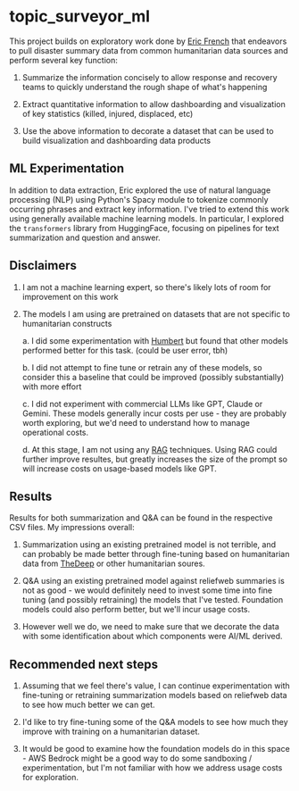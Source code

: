 # topic_surveyor_ml

This project builds on exploratory work done by [Eric French](https://github.com/ericfrench2015/topic_surveyor/tree/main) that endeavors to pull disaster summary data from common humanitarian data sources and perform several key function:

1) Summarize the information concisely to allow response and recovery teams to quickly understand the rough shape of what's happening

2) Extract quantitative information to allow dashboarding and visualization of key statistics (killed, injured, displaced, etc)

3) Use the above information to decorate a dataset that can be used to build visualization and dashboarding data products

## ML Experimentation

In addition to data extraction, Eric explored the use of natural language processing (NLP) using Python's Spacy module to tokenize commonly occurring phrases and extract key information. I've tried to extend this work using generally available machine learning models. In particular, I explored the `transformers` library from HuggingFace, focusing on pipelines for text summarization and question and answer.

## Disclaimers

1) I am not a machine learning expert, so there's likely lots of room for improvement on this work

2) The models I am using are pretrained on datasets that are not specific to humanitarian constructs

    a. I did some experimentation with [Humbert](https://huggingface.co/nlp-thedeep/humbert) but found that other models performed better for this task. (could be user error, tbh)

    b. I did not attempt to fine tune or retrain any of these models, so consider this a baseline that could be improved (possibly substantially) with more effort   

    c. I did not experiment with commercial LLMs like GPT, Claude or Gemini. These models generally incur costs per use - they are probably worth exploring, but we'd need to understand how to manage operational costs.

    d. At this stage, I am not using any [RAG](https://blogs.nvidia.com/blog/what-is-retrieval-augmented-generation/) techniques. Using RAG could further improve resultes, but greatly increases the size of the prompt so will increase costs on usage-based models like GPT.

## Results

Results for both summarization and Q&A can be found in the respective CSV files. My impressions overall:

1) Summarization using an existing pretrained model is not terrible, and can probably be made better through fine-tuning based on humanitarian data from [TheDeep](https://huggingface.co/nlp-thedeep) or other humanitarian soures.

2) Q&A using an existing pretrained model against reliefweb summaries is not as good - we would definitely need to invest some time into fine tuning (and possibly retraining) the models that I've tested. Foundation models could also perform better, but we'll incur usage costs.

3) However well we do, we need to make sure that we decorate the data with some identification about which components were AI/ML derived.

## Recommended next steps

1) Assuming that we feel there's value, I can continue experimentation with fine-tuning or retraining summarization models based on reliefweb data to see how much better we can get.

2) I'd like to try fine-tuning some of the Q&A models to see how much they improve with training on a humanitarian dataset. 

3) It would be good to examine how the foundation models do in this space - AWS Bedrock might be a good way to do some sandboxing / experimentation, but I'm not familiar with how we address usage costs for exploration.

